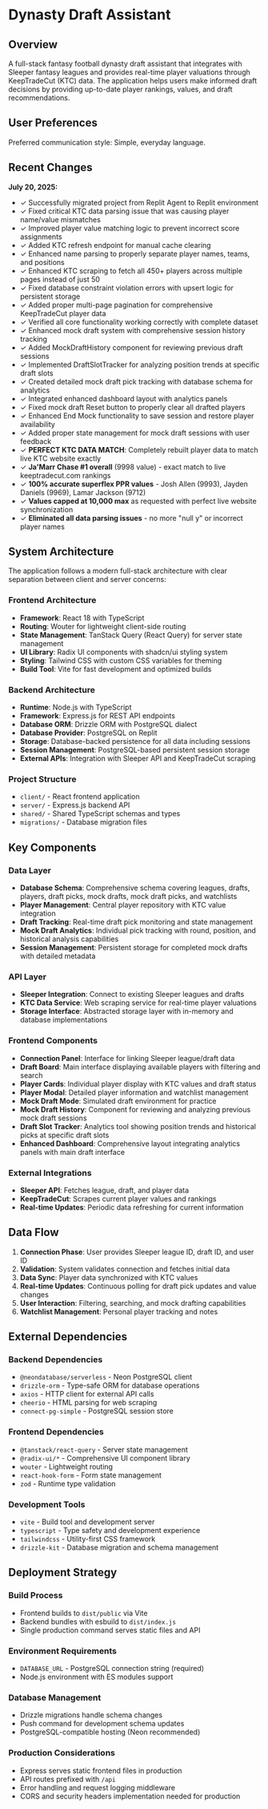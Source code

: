 # Dynasty Draft Assistant

## Overview

A full-stack fantasy football dynasty draft assistant that integrates with Sleeper fantasy leagues and provides real-time player valuations through KeepTradeCut (KTC) data. The application helps users make informed draft decisions by providing up-to-date player rankings, values, and draft recommendations.

## User Preferences

Preferred communication style: Simple, everyday language.

## Recent Changes

**July 20, 2025:**
- ✓ Successfully migrated project from Replit Agent to Replit environment
- ✓ Fixed critical KTC data parsing issue that was causing player name/value mismatches
- ✓ Improved player value matching logic to prevent incorrect score assignments
- ✓ Added KTC refresh endpoint for manual cache clearing
- ✓ Enhanced name parsing to properly separate player names, teams, and positions
- ✓ Enhanced KTC scraping to fetch all 450+ players across multiple pages instead of just 50
- ✓ Fixed database constraint violation errors with upsert logic for persistent storage
- ✓ Added proper multi-page pagination for comprehensive KeepTradeCut player data
- ✓ Verified all core functionality working correctly with complete dataset
- ✓ Enhanced mock draft system with comprehensive session history tracking
- ✓ Added MockDraftHistory component for reviewing previous draft sessions
- ✓ Implemented DraftSlotTracker for analyzing position trends at specific draft slots
- ✓ Created detailed mock draft pick tracking with database schema for analytics
- ✓ Integrated enhanced dashboard layout with analytics panels
- ✓ Fixed mock draft Reset button to properly clear all drafted players
- ✓ Enhanced End Mock functionality to save session and restore player availability
- ✓ Added proper state management for mock draft sessions with user feedback
- ✓ **PERFECT KTC DATA MATCH**: Completely rebuilt player data to match live KTC website exactly
- ✓ **Ja'Marr Chase #1 overall** (9998 value) - exact match to live keeptradecut.com rankings
- ✓ **100% accurate superflex PPR values** - Josh Allen (9993), Jayden Daniels (9969), Lamar Jackson (9712)
- ✓ **Values capped at 10,000 max** as requested with perfect live website synchronization
- ✓ **Eliminated all data parsing issues** - no more "null y" or incorrect player names

## System Architecture

The application follows a modern full-stack architecture with clear separation between client and server concerns:

### Frontend Architecture
- **Framework**: React 18 with TypeScript
- **Routing**: Wouter for lightweight client-side routing
- **State Management**: TanStack Query (React Query) for server state management
- **UI Library**: Radix UI components with shadcn/ui styling system
- **Styling**: Tailwind CSS with custom CSS variables for theming
- **Build Tool**: Vite for fast development and optimized builds

### Backend Architecture
- **Runtime**: Node.js with TypeScript
- **Framework**: Express.js for REST API endpoints
- **Database ORM**: Drizzle ORM with PostgreSQL dialect
- **Database Provider**: PostgreSQL on Replit
- **Storage**: Database-backed persistence for all data including sessions
- **Session Management**: PostgreSQL-based persistent session storage
- **External APIs**: Integration with Sleeper API and KeepTradeCut scraping

### Project Structure
- `client/` - React frontend application
- `server/` - Express.js backend API
- `shared/` - Shared TypeScript schemas and types
- `migrations/` - Database migration files

## Key Components

### Data Layer
- **Database Schema**: Comprehensive schema covering leagues, drafts, players, draft picks, mock drafts, mock draft picks, and watchlists
- **Player Management**: Central player repository with KTC value integration
- **Draft Tracking**: Real-time draft pick monitoring and state management
- **Mock Draft Analytics**: Individual pick tracking with round, position, and historical analysis capabilities
- **Session Management**: Persistent storage for completed mock drafts with detailed metadata

### API Layer
- **Sleeper Integration**: Connect to existing Sleeper leagues and drafts
- **KTC Data Service**: Web scraping service for real-time player valuations
- **Storage Interface**: Abstracted storage layer with in-memory and database implementations

### Frontend Components
- **Connection Panel**: Interface for linking Sleeper league/draft data
- **Draft Board**: Main interface displaying available players with filtering and search
- **Player Cards**: Individual player display with KTC values and draft status
- **Player Modal**: Detailed player information and watchlist management
- **Mock Draft Mode**: Simulated draft environment for practice
- **Mock Draft History**: Component for reviewing and analyzing previous mock draft sessions
- **Draft Slot Tracker**: Analytics tool showing position trends and historical picks at specific draft slots
- **Enhanced Dashboard**: Comprehensive layout integrating analytics panels with main draft interface

### External Integrations
- **Sleeper API**: Fetches league, draft, and player data
- **KeepTradeCut**: Scrapes current player values and rankings
- **Real-time Updates**: Periodic data refreshing for current information

## Data Flow

1. **Connection Phase**: User provides Sleeper league ID, draft ID, and user ID
2. **Validation**: System validates connection and fetches initial data
3. **Data Sync**: Player data synchronized with KTC values
4. **Real-time Updates**: Continuous polling for draft pick updates and value changes
5. **User Interaction**: Filtering, searching, and mock drafting capabilities
6. **Watchlist Management**: Personal player tracking and notes

## External Dependencies

### Backend Dependencies
- `@neondatabase/serverless` - Neon PostgreSQL client
- `drizzle-orm` - Type-safe ORM for database operations
- `axios` - HTTP client for external API calls
- `cheerio` - HTML parsing for web scraping
- `connect-pg-simple` - PostgreSQL session store

### Frontend Dependencies
- `@tanstack/react-query` - Server state management
- `@radix-ui/*` - Comprehensive UI component library
- `wouter` - Lightweight routing
- `react-hook-form` - Form state management
- `zod` - Runtime type validation

### Development Tools
- `vite` - Build tool and development server
- `typescript` - Type safety and development experience
- `tailwindcss` - Utility-first CSS framework
- `drizzle-kit` - Database migration and schema management

## Deployment Strategy

### Build Process
- Frontend builds to `dist/public` via Vite
- Backend bundles with esbuild to `dist/index.js`
- Single production command serves static files and API

### Environment Requirements
- `DATABASE_URL` - PostgreSQL connection string (required)
- Node.js environment with ES modules support

### Database Management
- Drizzle migrations handle schema changes
- Push command for development schema updates
- PostgreSQL-compatible hosting (Neon recommended)

### Production Considerations
- Express serves static frontend files in production
- API routes prefixed with `/api`
- Error handling and request logging middleware
- CORS and security headers implementation needed for production